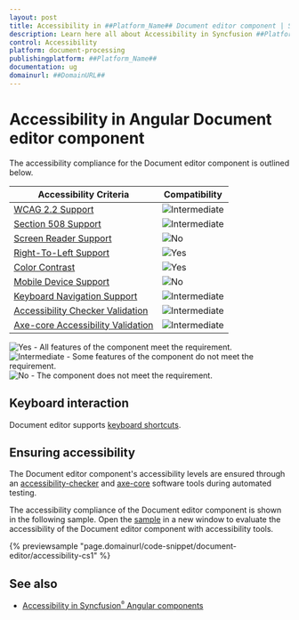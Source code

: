 ```yaml
---
layout: post
title: Accessibility in ##Platform_Name## Document editor component | Syncfusion
description: Learn here all about Accessibility in Syncfusion ##Platform_Name## Document editor component of Syncfusion Essential JS 2 and more.
control: Accessibility 
platform: document-processing
publishingplatform: ##Platform_Name##
documentation: ug
domainurl: ##DomainURL##
---
```


# Accessibility in Angular Document editor component

The accessibility compliance for the Document editor component is outlined below.

| Accessibility Criteria | Compatibility |
| -- | -- |
| [WCAG 2.2 Support](https://ej2.syncfusion.com/javascript/documentation/common/accessibility#accessibility-standards) | <img src="https://cdn.syncfusion.com/content/images/documentation/partial.png" alt="Intermediate"> |
| [Section 508 Support](https://ej2.syncfusion.com/javascript/documentation/common/accessibility#accessibility-standards) | <img src="https://cdn.syncfusion.com/content/images/documentation/partial.png" alt="Intermediate"> |
| [Screen Reader Support](https://ej2.syncfusion.com/javascript/documentation/common/accessibility#screen-reader-support) | <img src="https://cdn.syncfusion.com/content/images/documentation/not-supported.png" alt="No"> |
| [Right-To-Left Support](https://ej2.syncfusion.com/javascript/documentation/common/accessibility#right-to-left-support) | <img src="https://cdn.syncfusion.com/content/images/documentation/full.png" alt="Yes"> |
| [Color Contrast](https://ej2.syncfusion.com/javascript/documentation/common/accessibility#color-contrast) | <img src="https://cdn.syncfusion.com/content/images/documentation/full.png" alt="Yes"> |
| [Mobile Device Support](https://ej2.syncfusion.com/javascript/documentation/common/accessibility#mobile-device-support) | <img src="https://cdn.syncfusion.com/content/images/documentation/not-supported.png" alt="No"> |
| [Keyboard Navigation Support](https://ej2.syncfusion.com/javascript/documentation/common/accessibility#keyboard-navigation-support) | <img src="https://cdn.syncfusion.com/content/images/documentation/partial.png" alt="Intermediate"> |
| [Accessibility Checker Validation](https://ej2.syncfusion.com/javascript/documentation/common/accessibility#ensuring-accessibility) | <img src="https://cdn.syncfusion.com/content/images/documentation/partial.png" alt="Intermediate"> |
| [Axe-core Accessibility Validation](https://ej2.syncfusion.com/javascript/documentation/common/accessibility#ensuring-accessibility) | <img src="https://cdn.syncfusion.com/content/images/documentation/partial.png" alt="Intermediate"> |

<style>
    .post .post-content img {
        display: inline-block;
        margin: 0.5em 0;
    }
</style>
<div><img src="https://cdn.syncfusion.com/content/images/documentation/full.png" alt="Yes"> - All features of the component meet the requirement.</div>

<div><img src="https://cdn.syncfusion.com/content/images/documentation/partial.png" alt="Intermediate"> - Some features of the component do not meet the requirement.</div>

<div><img src="https://cdn.syncfusion.com/content/images/documentation/not-supported.png" alt="No"> - The component does not meet the requirement.</div>

## Keyboard interaction

Document editor supports [keyboard shortcuts](./keyboard-shortcut).

## Ensuring accessibility

The Document editor component's accessibility levels are ensured through an [accessibility-checker](https://www.npmjs.com/package/accessibility-checker) and [axe-core](https://www.npmjs.com/package/axe-core) software tools during automated testing.

The accessibility compliance of the Document editor component is shown in the following sample. Open the [sample](https://ej2.syncfusion.com/accessibility/wordprocessor.html) in a new window to evaluate the accessibility of the Document editor component with accessibility tools.

{% previewsample "page.domainurl/code-snippet/document-editor/accessibility-cs1" %}

## See also

- [Accessibility in Syncfusion<sup style="font-size:70%">&reg;</sup> Angular components](https://ej2.syncfusion.com/javascript/documentation/common/accessibility)